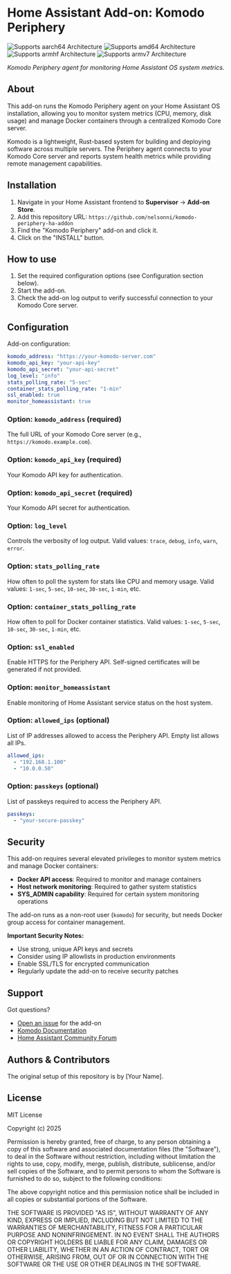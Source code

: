# Home Assistant Add-on: Komodo Periphery

![Supports aarch64 Architecture][aarch64-shield]
![Supports amd64 Architecture][amd64-shield]
![Supports armhf Architecture][armhf-shield]
![Supports armv7 Architecture][armv7-shield]

_Komodo Periphery agent for monitoring Home Assistant OS system metrics._

## About

This add-on runs the Komodo Periphery agent on your Home Assistant OS installation, allowing you to monitor system metrics (CPU, memory, disk usage) and manage Docker containers through a centralized Komodo Core server.

Komodo is a lightweight, Rust-based system for building and deploying software across multiple servers. The Periphery agent connects to your Komodo Core server and reports system health metrics while providing remote management capabilities.

## Installation

1. Navigate in your Home Assistant frontend to **Supervisor** → **Add-on Store**.
2. Add this repository URL: `https://github.com/nelsonni/komodo-periphery-ha-addon`
3. Find the "Komodo Periphery" add-on and click it.
4. Click on the "INSTALL" button.

## How to use

1. Set the required configuration options (see Configuration section below).
2. Start the add-on.
3. Check the add-on log output to verify successful connection to your Komodo Core server.

## Configuration

Add-on configuration:

```yaml
komodo_address: "https://your-komodo-server.com"
komodo_api_key: "your-api-key"
komodo_api_secret: "your-api-secret"
log_level: "info"
stats_polling_rate: "5-sec"
container_stats_polling_rate: "1-min"
ssl_enabled: true
monitor_homeassistant: true
```

### Option: `komodo_address` (required)

The full URL of your Komodo Core server (e.g., `https://komodo.example.com`).

### Option: `komodo_api_key` (required)

Your Komodo API key for authentication.

### Option: `komodo_api_secret` (required)

Your Komodo API secret for authentication.

### Option: `log_level`

Controls the verbosity of log output. Valid values: `trace`, `debug`, `info`, `warn`, `error`.

### Option: `stats_polling_rate`

How often to poll the system for stats like CPU and memory usage.
Valid values: `1-sec`, `5-sec`, `10-sec`, `30-sec`, `1-min`, etc.

### Option: `container_stats_polling_rate`

How often to poll for Docker container statistics.
Valid values: `1-sec`, `5-sec`, `10-sec`, `30-sec`, `1-min`, etc.

### Option: `ssl_enabled`

Enable HTTPS for the Periphery API. Self-signed certificates will be generated if not provided.

### Option: `monitor_homeassistant`

Enable monitoring of Home Assistant service status on the host system.

### Option: `allowed_ips` (optional)

List of IP addresses allowed to access the Periphery API. Empty list allows all IPs.

```yaml
allowed_ips:
  - "192.168.1.100"
  - "10.0.0.50"
```

### Option: `passkeys` (optional)

List of passkeys required to access the Periphery API.

```yaml
passkeys:
  - "your-secure-passkey"
```

## Security

This add-on requires several elevated privileges to monitor system metrics and manage Docker containers:

- **Docker API access**: Required to monitor and manage containers
- **Host network monitoring**: Required to gather system statistics
- **SYS_ADMIN capability**: Required for certain system monitoring operations

The add-on runs as a non-root user (`komodo`) for security, but needs Docker group access for container management.

**Important Security Notes:**

- Use strong, unique API keys and secrets
- Consider using IP allowlists in production environments
- Enable SSL/TLS for encrypted communication
- Regularly update the add-on to receive security patches

## Support

Got questions?

- [Open an issue][issue] for the add-on
- [Komodo Documentation][komodo-docs]
- [Home Assistant Community Forum][forum]

## Authors & Contributors

The original setup of this repository is by [Your Name].

## License

MIT License

Copyright (c) 2025

Permission is hereby granted, free of charge, to any person obtaining a copy
of this software and associated documentation files (the "Software"), to deal
in the Software without restriction, including without limitation the rights
to use, copy, modify, merge, publish, distribute, sublicense, and/or sell
copies of the Software, and to permit persons to whom the Software is
furnished to do so, subject to the following conditions:

The above copyright notice and this permission notice shall be included in all
copies or substantial portions of the Software.

THE SOFTWARE IS PROVIDED "AS IS", WITHOUT WARRANTY OF ANY KIND, EXPRESS OR
IMPLIED, INCLUDING BUT NOT LIMITED TO THE WARRANTIES OF MERCHANTABILITY,
FITNESS FOR A PARTICULAR PURPOSE AND NONINFRINGEMENT. IN NO EVENT SHALL THE
AUTHORS OR COPYRIGHT HOLDERS BE LIABLE FOR ANY CLAIM, DAMAGES OR OTHER
LIABILITY, WHETHER IN AN ACTION OF CONTRACT, TORT OR OTHERWISE, ARISING FROM,
OUT OF OR IN CONNECTION WITH THE SOFTWARE OR THE USE OR OTHER DEALINGS IN THE
SOFTWARE.

[aarch64-shield]: https://img.shields.io/badge/aarch64-yes-green.svg
[amd64-shield]: https://img.shields.io/badge/amd64-yes-green.svg
[armhf-shield]: https://img.shields.io/badge/armhf-yes-green.svg
[armv7-shield]: https://img.shields.io/badge/armv7-yes-green.svg
[issue]: https://github.com/nelsonni/komodo-periphery-ha-addon/issues
[komodo-docs]: https://komo.do/docs
[forum]: https://community.home-assistant.io
